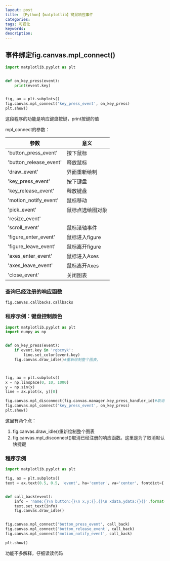 ```yaml
---
layout: post
title: 【Python】【matplotlib】键鼠响应事件
categories: 
tags: 可视化
keywords:
description:
---
```


## 事件绑定fig.canvas.mpl_connect()

```py
import matplotlib.pyplot as plt


def on_key_press(event):
    print(event.key)


fig, ax = plt.subplots()
fig.canvas.mpl_connect('key_press_event', on_key_press)
plt.show()
```
这段程序的功能是响应键盘按键，print按键的值  


mpl_connect的参数：  

|参数|意义|
|--|--|
|'button_press_event'|按下鼠标|
|'button_release_event'|释放鼠标|
|'draw_event'|界面重新绘制|
|'key_press_event'|按下键盘|
|'key_release_event'|释放键盘|
|'motion_notify_event'|鼠标移动|
|'pick_event'|鼠标点选绘图对象|
|'resize_event'||
|'scroll_event'|鼠标滚轴事件|
|'figure_enter_event'|鼠标进入figure|
|'figure_leave_event'|鼠标离开figure|
|'axes_enter_event'|鼠标进入Axes|
|'axes_leave_event'|鼠标离开Axes|
|'close_event'|关闭图表|


### 查询已经注册的响应函数
```py
fig.canvas.callbacks.callbacks
```

### 程序示例：键盘控制颜色

```py
import matplotlib.pyplot as plt
import numpy as np


def on_key_press(event):
    if event.key in 'rgbcmyk':
        line.set_color(event.key)
    fig.canvas.draw_idle()#重新绘制整个图表，



fig, ax = plt.subplots()
x = np.linspace(0, 10, 1000)
y = np.sin(x)
line = ax.plot(x, y)[0]

fig.canvas.mpl_disconnect(fig.canvas.manager.key_press_handler_id)#取消默认快捷键的注册
fig.canvas.mpl_connect('key_press_event', on_key_press)
plt.show()

```

这里有两个点：
1. fig.canvas.draw_idle()重新绘制整个图表
2. fig.canvas.mpl_disconnect()取消已经注册的响应函数。这里是为了取消默认快捷键

### 程序示例

```py
import matplotlib.pyplot as plt

fig, ax = plt.subplots()
text = ax.text(0.5, 0.5, 'event', ha='center', va='center', fontdict={'size': 20})


def call_back(event):
    info = 'name:{}\n button:{}\n x,y:{},{}\n xdata,ydata:{}{}'.format(event.name, event.button,event.x, event.y,event.xdata, event.ydata)
    text.set_text(info)
    fig.canvas.draw_idle()


fig.canvas.mpl_connect('button_press_event', call_back)
fig.canvas.mpl_connect('button_release_event', call_back)
fig.canvas.mpl_connect('motion_notify_event', call_back)

plt.show()
```
功能不多解释，仔细读读代码  
